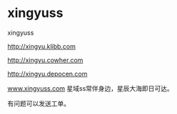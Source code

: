 # xingyuss
xingyuss


http://xingyu.klibb.com

http://xingyu.cowher.com

http://xingyu.depocen.com


www.xingyuss.com 星域ss常伴身边，星辰大海即日可达。


有问题可以发送工单。


